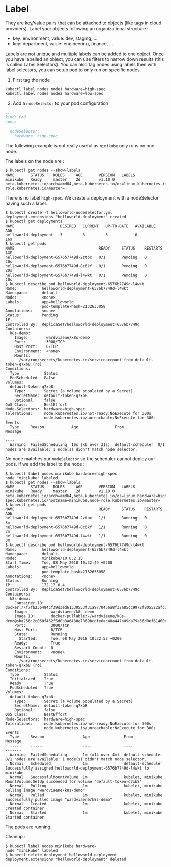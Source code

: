 # Label

They are key/value pairs that can be attached to objects (like tags in cloud providers). Label your objects following an organizational structure :

* key: environment, value: dev, staging, ...
* key: department, value: engineering, finance, ...

Labels are not unique and multiple labels can be added to one object. Once you have labelled an object, you can use filters to narrow down results (this is called Label Selectors). You can also tag nodes using labels then with label selectors, you can setup pod to only run on specific nodes.

1. First tag the node

```shell
kubectl label nodes node1 hardware=high-spec
kubectl label nodes node2 hardware=low-spec
```

2. Add a `nodeSelector` to your pod configuration

```yaml
...
kind: Pod
spec:
  ...
  nodeSelector:
    hardware: high-spec
```

The following example is not really useful as `minikube` only runs on one node.

The labels on the node are :

```shell
$ kubectl get nodes --show-labels
NAME       STATUS    ROLES     AGE       VERSION   LABELS
minikube   Ready     master    2d        v1.10.0   beta.kubernetes.io/arch=amd64,beta.kubernetes.io/os=linux,kubernetes.io/hostname=minikube,node-role.kubernetes.io/master=
```

There is no label `high-spec`. We create a deployment with a nodeSelector having such a label.

```shell
$ kubectl create -f helloworld-nodeselector.yml
deployment.extensions "helloworld-deployment" created
$ kubectl get deployments
NAME                    DESIRED   CURRENT   UP-TO-DATE   AVAILABLE   AGE
helloworld-deployment   3         3         3            0           16s
$ kubectl get pods
NAME                                     READY     STATUS    RESTARTS   AGE
helloworld-deployment-6576b7749d-2ztbx   0/1       Pending   0          20s
helloworld-deployment-6576b7749d-8c6kf   0/1       Pending   0          20s
helloworld-deployment-6576b7749d-l4wkt   0/1       Pending   0          20s
$ kubectl describe pod helloworld-deployment-6576b7749d-l4wkt
Name:           helloworld-deployment-6576b7749d-l4wkt
Namespace:      default
Node:           <none>
Labels:         app=helloworld
                pod-template-hash=2132633058
Annotations:    <none>
Status:         Pending
IP:
Controlled By:  ReplicaSet/helloworld-deployment-6576b7749d
Containers:
  k8s-demo:
    Image:        wardviaene/k8s-demo
    Port:         3000/TCP
    Host Port:    0/TCP
    Environment:  <none>
    Mounts:
      /var/run/secrets/kubernetes.io/serviceaccount from default-token-q7xb8 (ro)
Conditions:
  Type           Status
  PodScheduled   False
Volumes:
  default-token-q7xb8:
    Type:        Secret (a volume populated by a Secret)
    SecretName:  default-token-q7xb8
    Optional:    false
QoS Class:       BestEffort
Node-Selectors:  hardware=high-spec
Tolerations:     node.kubernetes.io/not-ready:NoExecute for 300s
                 node.kubernetes.io/unreachable:NoExecute for 300s
Events:
  Type     Reason            Age                From               Message
  ----     ------            ----               ----               -------
  Warning  FailedScheduling  16s (x6 over 31s)  default-scheduler  0/1 nodes are available: 1 node(s) didn't match node selector.
```

No node matches our `nodeSelector` so the scheduler cannot deploy our pods. If we add the label to the node :

```shell
$ kubectl label nodes minikube hardware=high-spec
node "minikube" labeled
$ kubectl get nodes --show-labels
NAME       STATUS    ROLES     AGE       VERSION   LABELS
minikube   Ready     master    2d        v1.10.0   beta.kubernetes.io/arch=amd64,beta.kubernetes.io/os=linux,hardware=high-spec,kubernetes.io/hostname=minikube,node-role.kubernetes.io/master=
$ kubectl get pods
NAME                                     READY     STATUS    RESTARTS   AGE
helloworld-deployment-6576b7749d-2ztbx   1/1       Running   0          3m
helloworld-deployment-6576b7749d-8c6kf   1/1       Running   0          3m
helloworld-deployment-6576b7749d-l4wkt   1/1       Running   0          3m
$ kubectl describe pod helloworld-deployment-6576b7749d-l4wkt
Name:           helloworld-deployment-6576b7749d-l4wkt
Namespace:      default
Node:           minikube/10.0.2.15
Start Time:     Tue, 08 May 2018 10:32:49 +0200
Labels:         app=helloworld
                pod-template-hash=2132633058
Annotations:    <none>
Status:         Running
IP:             172.17.0.4
Controlled By:  ReplicaSet/helloworld-deployment-6576b7749d
Containers:
  k8s-demo:
    Container ID:   docker://f7fb236494cf39d3ed61330553f31a9770456a8f32a85cc9972f805522afc29f
    Image:          wardviaene/k8s-demo
    Image ID:       docker-pullable://wardviaene/k8s-demo@sha256:2c050f462f5d0b3a6430e7869bcdfe6ac48a447a89da79a56d0ef61460c7ab9e
    Port:           3000/TCP
    Host Port:      0/TCP
    State:          Running
      Started:      Tue, 08 May 2018 10:32:52 +0200
    Ready:          True
    Restart Count:  0
    Environment:    <none>
    Mounts:
      /var/run/secrets/kubernetes.io/serviceaccount from default-token-q7xb8 (ro)
Conditions:
  Type           Status
  Initialized    True
  Ready          True
  PodScheduled   True
Volumes:
  default-token-q7xb8:
    Type:        Secret (a volume populated by a Secret)
    SecretName:  default-token-q7xb8
    Optional:    false
QoS Class:       BestEffort
Node-Selectors:  hardware=high-spec
Tolerations:     node.kubernetes.io/not-ready:NoExecute for 300s
                 node.kubernetes.io/unreachable:NoExecute for 300s
Events:
  Type     Reason                 Age               From               Message
  ----     ------                 ----              ----               -------
  Warning  FailedScheduling       1m (x14 over 4m)  default-scheduler  0/1 nodes are available: 1 node(s) didn't match node selector.
  Normal   Scheduled              1m                default-scheduler  Successfully assigned helloworld-deployment-6576b7749d-l4wkt to minikube
  Normal   SuccessfulMountVolume  1m                kubelet, minikube  MountVolume.SetUp succeeded for volume "default-token-q7xb8"
  Normal   Pulling                1m                kubelet, minikube  pulling image "wardviaene/k8s-demo"
  Normal   Pulled                 1m                kubelet, minikube  Successfully pulled image "wardviaene/k8s-demo"
  Normal   Created                1m                kubelet, minikube  Created container
  Normal   Started                1m                kubelet, minikube  Started container
```

The pods are running.

Cleanup :

```shell
$ kubectl label nodes minikube hardware-
node "minikube" labeled
$ kubectl delete deployment helloworld-deployment
deployment.extensions "helloworld-deployment" deleted
```
